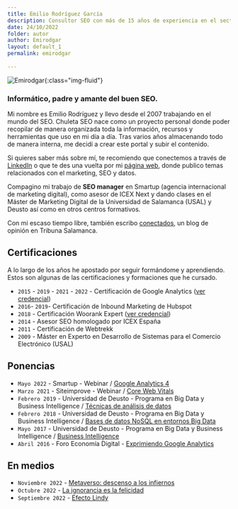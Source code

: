 ```yaml
---
title: Emilio Rodríguez García
description: Consultor SEO con más de 15 años de experiencia en el sector. Profesor de marketing digital en Deusto y USAL y Asesor en ICEX Next.
date: 24/10/2022
folder: autor
author: Emirodgar
layout: default_1
permalink: emirodgar
  
---
```


![Emirodgar](https://emirodgar.com/cdn/images/author/emirodgar.jpg){:class="img-fluid"}

### Informático, padre y **amante del buen SEO**.
 
Mi nombre es Emilio Rodríguez y llevo desde el 2007 trabajando en el mundo del SEO. Chuleta SEO nace como un proyecto personal donde poder recopilar de manera organizada toda la información, recursos y herramientas que uso en mi día a día. Tras varios años almacenando todo de manera interna, me decidí a crear este portal y subir el contenido.

Si quieres saber más sobre mí, te recomiendo que conectemos a través de [LinkedIn](https://www.linkedin.com/in/emirodgar/) o que te des una vuelta por mi [página web](https://emirodgar.com), donde publico temas relacionados con el marketing, SEO y datos.

Compagino mi trabajo de **SEO manager** en Smartup (agencia internacional de marketing digital), como asesor de ICEX Next  y dando clases en el Máster de Marketing Digital de la Universidad de Salamanca (USAL) y Deusto así como en otros centros formativos.

Con mi escaso tiempo libre, también escribo [conectados](https://www.tribunasalamanca.com/blogs/conectados), un blog de opinión en Tribuna Salamanca.

## Certificaciones
A lo largo de los años he apostado por seguir formándome y aprendiendo. Estos son algunas de las certificaciones y formaciones que he cursado.

- `2015` - `2019` - `2021` - `2022` - Certificación de Google Analytics ([ver credencial](https://skillshop.exceedlms.com/student/award/Wf2svvBMnjGoFAMXTkMPDzVq))
- `2016`- `2019`- Certificación de Inbound Marketing de Hubspot
- `2018` - Certificación Woorank Expert ([ver credencial](https://experts.woorank.com/en/experts/emilio-rodriguez-garcia))
- `2014` - Asesor SEO homologado por ICEX España
- `2011` - Certificación de Webtrekk
- `2009` - Máster en Experto en Desarrollo de Sistemas para el Comercio Electrónico (USAL)

## Ponencias

- `Mayo 2022` - Smartup - Webinar / [Google Analytics 4](https://es.slideshare.net/emirodgar/google-analytics-4-webinar-smartup)
- `Marzo 2021` - Siteimprove - Webinar / [Core Web Vitals](https://hello.siteimprove.com/es-es/on-demand-webinar/seo-2021-core-web-vitals/download)
- `Febrero 2019` - Universidad de Deusto - Programa en Big Data y Business Intelligence / [Técnicas de análisis de datos](https://es.slideshare.net/emirodgar/tcnicas-de-anlisis-de-datos)
- `Febrero 2018` - Universidad de Deusto - Programa en Big Data y Business Intelligence / [Bases de datos NoSQL en entornos Big Data](https://es.slideshare.net/emirodgar/bases-de-datos-nosql-en-entornos-big-data)
- `Mayo 2017` - Universidad de Deusto - Programa en Big Data y Business Intelligence / [Business Intelligence](https://es.slideshare.net/emirodgar/business-intelligence-76291067) 
- `Abril 2016` - Foro Economía Digital - [Exprimiendo Google Analytics](https://es.slideshare.net/emirodgar/exprimiendo-google-analytics)

## En medios

- `Noviembre 2022` - [Metaverso: descenso a los infiernos](https://www.tribunavalladolid.com/noticias/310453/metaverso-el-descenso-a-los-infiernos)
- `Octubre 2022` - [La ignorancia es la felicidad](https://www.tribunavalladolid.com/noticias/307838/la-ignorancia-es-la-felicidad)
- `Septiembre 2022` - [Efecto Lindy](https://www.tribunavalladolid.com/noticias/306116/efecto-lindy-te-ayudo-a-elegir-tu-proximo-libro)
<!--stackedit_data:
eyJoaXN0b3J5IjpbMjA4MDY2MTg0MCwtNTgyNDY0MjU5LC0zNz
I3ODAzNTMsMTM1MjA2NDYwMSwtMTU3MTIzNDU1MCw1NjE0MTg5
NTcsMTk1MTc3OTg3MywyMTMzOTQ3NTIsNDE1NDYzNjAxLC0xNT
UzMzgyNTYyLDE0MzQzMjUyMTQsLTMwMzc5MjY0LDE3NTI1NjAx
MDhdfQ==
-->